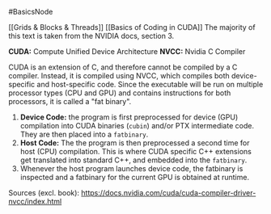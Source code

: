 #BasicsNode  

[[Grids & Blocks & Threads]]
[[Basics of Coding in CUDA]]
The majority of this text is taken from the NVIDIA docs, section 3.

**CUDA:** Compute Unified Device Architecture
**NVCC:** Nvidia C Compiler

CUDA is an extension of C, and therefore cannot be compiled by a C compiler. Instead, it is compiled using NVCC, which compiles both device-specific and host-specific code. Since the executable will be run on multiple processor types (CPU and GPU) and contains instructions for both processors, it is called a "fat binary".

1. **Device Code:** the program is first preprocessed for device (GPU) compilation into CUDA binaries (`cubin`) and/or PTX intermediate code. They are then placed into a `fatbinary`. 
2. **Host Code:** The the program is then preprocessed a second time for host (CPU) compilation. This is where CUDA specific C++ extensions get translated into standard C++, and embedded into the `fatbinary`.
3. Whenever the host program launches device code, the fatbinary is inspected and a fatbinary for the current GPU is obtained at runtime.

Sources (excl. book): https://docs.nvidia.com/cuda/cuda-compiler-driver-nvcc/index.html
